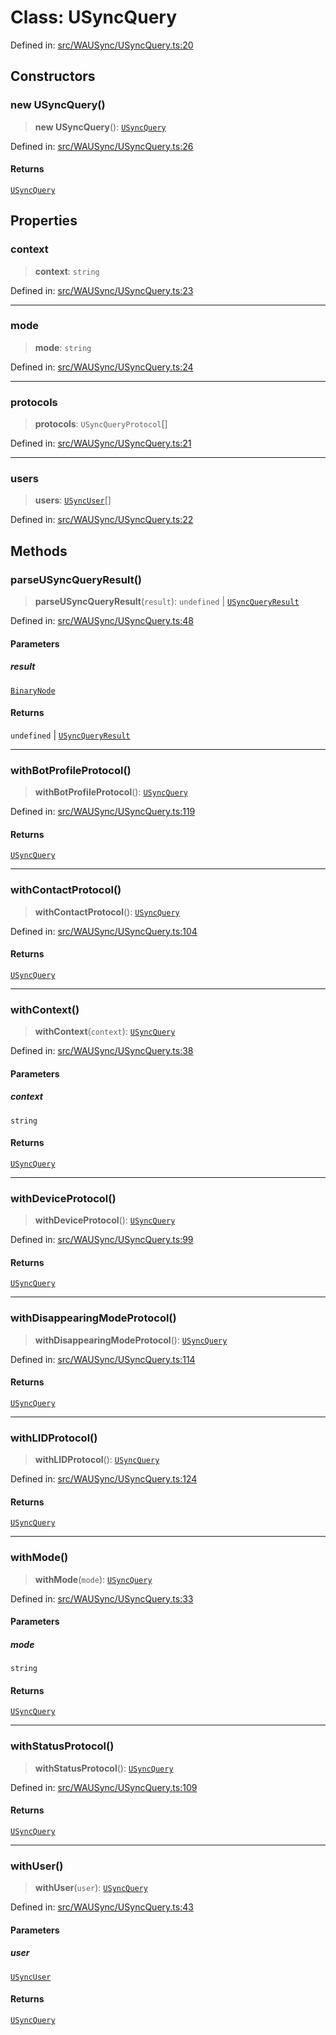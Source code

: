 # Class: USyncQuery

Defined in: [src/WAUSync/USyncQuery.ts:20](https://github.com/Fokusdotid/bail/blob/3bcafd64e13ba51a595ace0ee7bd2c9c52ab1814/src/WAUSync/USyncQuery.ts#L20)

## Constructors

### new USyncQuery()

> **new USyncQuery**(): [`USyncQuery`](USyncQuery.md)

Defined in: [src/WAUSync/USyncQuery.ts:26](https://github.com/Fokusdotid/bail/blob/3bcafd64e13ba51a595ace0ee7bd2c9c52ab1814/src/WAUSync/USyncQuery.ts#L26)

#### Returns

[`USyncQuery`](USyncQuery.md)

## Properties

### context

> **context**: `string`

Defined in: [src/WAUSync/USyncQuery.ts:23](https://github.com/Fokusdotid/bail/blob/3bcafd64e13ba51a595ace0ee7bd2c9c52ab1814/src/WAUSync/USyncQuery.ts#L23)

***

### mode

> **mode**: `string`

Defined in: [src/WAUSync/USyncQuery.ts:24](https://github.com/Fokusdotid/bail/blob/3bcafd64e13ba51a595ace0ee7bd2c9c52ab1814/src/WAUSync/USyncQuery.ts#L24)

***

### protocols

> **protocols**: `USyncQueryProtocol`[]

Defined in: [src/WAUSync/USyncQuery.ts:21](https://github.com/Fokusdotid/bail/blob/3bcafd64e13ba51a595ace0ee7bd2c9c52ab1814/src/WAUSync/USyncQuery.ts#L21)

***

### users

> **users**: [`USyncUser`](USyncUser.md)[]

Defined in: [src/WAUSync/USyncQuery.ts:22](https://github.com/Fokusdotid/bail/blob/3bcafd64e13ba51a595ace0ee7bd2c9c52ab1814/src/WAUSync/USyncQuery.ts#L22)

## Methods

### parseUSyncQueryResult()

> **parseUSyncQueryResult**(`result`): `undefined` \| [`USyncQueryResult`](../type-aliases/USyncQueryResult.md)

Defined in: [src/WAUSync/USyncQuery.ts:48](https://github.com/Fokusdotid/bail/blob/3bcafd64e13ba51a595ace0ee7bd2c9c52ab1814/src/WAUSync/USyncQuery.ts#L48)

#### Parameters

##### result

[`BinaryNode`](../type-aliases/BinaryNode.md)

#### Returns

`undefined` \| [`USyncQueryResult`](../type-aliases/USyncQueryResult.md)

***

### withBotProfileProtocol()

> **withBotProfileProtocol**(): [`USyncQuery`](USyncQuery.md)

Defined in: [src/WAUSync/USyncQuery.ts:119](https://github.com/Fokusdotid/bail/blob/3bcafd64e13ba51a595ace0ee7bd2c9c52ab1814/src/WAUSync/USyncQuery.ts#L119)

#### Returns

[`USyncQuery`](USyncQuery.md)

***

### withContactProtocol()

> **withContactProtocol**(): [`USyncQuery`](USyncQuery.md)

Defined in: [src/WAUSync/USyncQuery.ts:104](https://github.com/Fokusdotid/bail/blob/3bcafd64e13ba51a595ace0ee7bd2c9c52ab1814/src/WAUSync/USyncQuery.ts#L104)

#### Returns

[`USyncQuery`](USyncQuery.md)

***

### withContext()

> **withContext**(`context`): [`USyncQuery`](USyncQuery.md)

Defined in: [src/WAUSync/USyncQuery.ts:38](https://github.com/Fokusdotid/bail/blob/3bcafd64e13ba51a595ace0ee7bd2c9c52ab1814/src/WAUSync/USyncQuery.ts#L38)

#### Parameters

##### context

`string`

#### Returns

[`USyncQuery`](USyncQuery.md)

***

### withDeviceProtocol()

> **withDeviceProtocol**(): [`USyncQuery`](USyncQuery.md)

Defined in: [src/WAUSync/USyncQuery.ts:99](https://github.com/Fokusdotid/bail/blob/3bcafd64e13ba51a595ace0ee7bd2c9c52ab1814/src/WAUSync/USyncQuery.ts#L99)

#### Returns

[`USyncQuery`](USyncQuery.md)

***

### withDisappearingModeProtocol()

> **withDisappearingModeProtocol**(): [`USyncQuery`](USyncQuery.md)

Defined in: [src/WAUSync/USyncQuery.ts:114](https://github.com/Fokusdotid/bail/blob/3bcafd64e13ba51a595ace0ee7bd2c9c52ab1814/src/WAUSync/USyncQuery.ts#L114)

#### Returns

[`USyncQuery`](USyncQuery.md)

***

### withLIDProtocol()

> **withLIDProtocol**(): [`USyncQuery`](USyncQuery.md)

Defined in: [src/WAUSync/USyncQuery.ts:124](https://github.com/Fokusdotid/bail/blob/3bcafd64e13ba51a595ace0ee7bd2c9c52ab1814/src/WAUSync/USyncQuery.ts#L124)

#### Returns

[`USyncQuery`](USyncQuery.md)

***

### withMode()

> **withMode**(`mode`): [`USyncQuery`](USyncQuery.md)

Defined in: [src/WAUSync/USyncQuery.ts:33](https://github.com/Fokusdotid/bail/blob/3bcafd64e13ba51a595ace0ee7bd2c9c52ab1814/src/WAUSync/USyncQuery.ts#L33)

#### Parameters

##### mode

`string`

#### Returns

[`USyncQuery`](USyncQuery.md)

***

### withStatusProtocol()

> **withStatusProtocol**(): [`USyncQuery`](USyncQuery.md)

Defined in: [src/WAUSync/USyncQuery.ts:109](https://github.com/Fokusdotid/bail/blob/3bcafd64e13ba51a595ace0ee7bd2c9c52ab1814/src/WAUSync/USyncQuery.ts#L109)

#### Returns

[`USyncQuery`](USyncQuery.md)

***

### withUser()

> **withUser**(`user`): [`USyncQuery`](USyncQuery.md)

Defined in: [src/WAUSync/USyncQuery.ts:43](https://github.com/Fokusdotid/bail/blob/3bcafd64e13ba51a595ace0ee7bd2c9c52ab1814/src/WAUSync/USyncQuery.ts#L43)

#### Parameters

##### user

[`USyncUser`](USyncUser.md)

#### Returns

[`USyncQuery`](USyncQuery.md)

